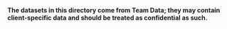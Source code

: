 

__The datasets in this directory come from Team Data; they may contain client-specific data and should
be treated as confidential as such.__
